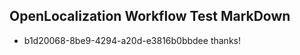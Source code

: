 ## OpenLocalization Workflow Test MarkDown
* b1d20068-8be9-4294-a20d-e3816b0bbdee thanks!

<!--HONumber=Jul16_HO4-->


